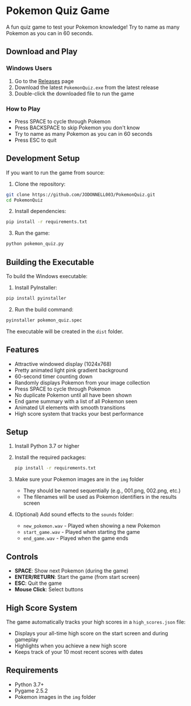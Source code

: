 # Pokemon Quiz Game

A fun quiz game to test your Pokemon knowledge! Try to name as many Pokemon as you can in 60 seconds.

## Download and Play

### Windows Users
1. Go to the [Releases](https://github.com/JODONNELL003/PokemonQuiz/releases) page
2. Download the latest `PokemonQuiz.exe` from the latest release
3. Double-click the downloaded file to run the game

### How to Play
- Press SPACE to cycle through Pokemon
- Press BACKSPACE to skip Pokemon you don't know
- Try to name as many Pokemon as you can in 60 seconds
- Press ESC to quit

## Development Setup

If you want to run the game from source:

1. Clone the repository:
```bash
git clone https://github.com/JODONNELL003/PokemonQuiz.git
cd PokemonQuiz
```

2. Install dependencies:
```bash
pip install -r requirements.txt
```

3. Run the game:
```bash
python pokemon_quiz.py
```

## Building the Executable

To build the Windows executable:

1. Install PyInstaller:
```bash
pip install pyinstaller
```

2. Run the build command:
```bash
pyinstaller pokemon_quiz.spec
```

The executable will be created in the `dist` folder.

## Features

- Attractive windowed display (1024x768)
- Pretty animated light pink gradient background
- 60-second timer counting down
- Randomly displays Pokemon from your image collection
- Press SPACE to cycle through Pokemon
- No duplicate Pokemon until all have been shown
- End game summary with a list of all Pokemon seen
- Animated UI elements with smooth transitions
- High score system that tracks your best performance

## Setup

1. Install Python 3.7 or higher
2. Install the required packages:
   ```bash
   pip install -r requirements.txt
   ```
3. Make sure your Pokemon images are in the `img` folder
   - They should be named sequentially (e.g., 001.png, 002.png, etc.)
   - The filenames will be used as Pokemon identifiers in the results screen

4. (Optional) Add sound effects to the `sounds` folder:
   - `new_pokemon.wav` - Played when showing a new Pokemon
   - `start_game.wav` - Played when starting the game
   - `end_game.wav` - Played when the game ends

## Controls

- **SPACE**: Show next Pokemon (during the game)
- **ENTER/RETURN**: Start the game (from start screen)
- **ESC**: Quit the game
- **Mouse Click**: Select buttons

## High Score System

The game automatically tracks your high scores in a `high_scores.json` file:
- Displays your all-time high score on the start screen and during gameplay
- Highlights when you achieve a new high score
- Keeps track of your 10 most recent scores with dates

## Requirements

- Python 3.7+
- Pygame 2.5.2
- Pokemon images in the `img` folder 